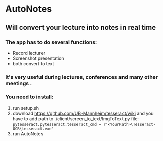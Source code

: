 # AutoNotes

## Will convert your lecture into notes in real time
### The app has to do several functions:
- Record lecturer
- Screenshot presentation
- both convert to text
### It's very useful during lectures, conferences and many other meetings .

### You need to install:
  1. run setup.sh
  2. download <https://github.com/UB-Mannheim/tesseract/wiki> and you have to add path to ./client/screen_to_text/ImgToText.py file:
    ```pytesseract.pytesseract.tesseract_cmd = r'<YourPath>\Tesseract-OCR\tesseract.exe' ```
  3. run AutoNotes
